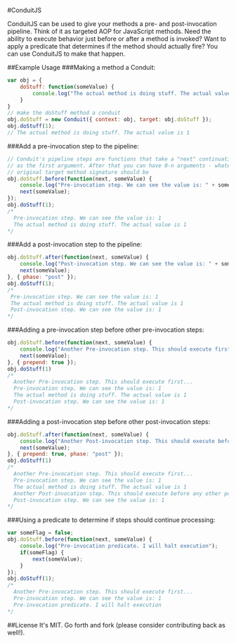 #ConduitJS

ConduitJS can be used to give your methods a pre- and post-invocation pipeline. Think of it as targeted AOP for JavaScript methods. Need the ability to execute behavior just before or after a  method is invoked? Want to apply a predicate that determines if the method should actually fire? You can use ConduitJS to make that happen.

##Example Usage
###Making a method a Conduit:

```javascript
var obj = {
    doStuff: function(someValue) {
        console.log("The actual method is doing stuff. The actual value is " + someValue);
    }
}
// make the doStuff method a conduit
obj.doStuff = new Conduit({ context: obj, target: obj.doStuff });
obj.doStuff(1);
// The actual method is doing stuff. The actual value is 1
```

###Add a pre-invocation step to the pipeline:

```javascript
// Conduit's pipeline steps are functions that take a "next" continuation callback
// as the first argument. After that you can have 0-n arguments - whatever your
// original target method signature should be
obj.doStuff.before(function(next, someValue) {
    console.log("Pre-invocation step. We can see the value is: " + someValue);
    next(someValue);
});
obj.doStuff(1);
/*
  Pre-invocation step. We can see the value is: 1
  The actual method is doing stuff. The actual value is 1 
*/
```

###Add a post-invocation step to the pipeline:

```javascript
obj.doStuff.after(function(next, someValue) {
    console.log("Post-invocation step. We can see the value is: " + someValue);
    next(someValue);
}, { phase: "post" });
obj.doStuff(1);
/*
 Pre-invocation step. We can see the value is: 1
 The actual method is doing stuff. The actual value is 1
 Post-invocation step. We can see the value is: 1 
*/
```

###Adding a pre-invocation step before other pre-invocation steps:

```javascript
obj.doStuff.before(function(next, someValue) {
    console.log("Another Pre-invocation step. This should execute first...");
    next(someValue);
}, { prepend: true });
obj.doStuff(1)
/*
  Another Pre-invocation step. This should execute first... 
  Pre-invocation step. We can see the value is: 1
  The actual method is doing stuff. The actual value is 1
  Post-invocation step. We can see the value is: 1 
*/
```

###Adding a post-invocation step before other post-invocation steps:

```javascript
obj.doStuff.after(function(next, someValue) {
    console.log("Another Post-invocation step. This should execute before any other post-invocation steps...");
    next(someValue);
}, { prepend: true, phase: "post" });
obj.doStuff(1)
/*
  Another Pre-invocation step. This should execute first...
  Pre-invocation step. We can see the value is: 1
  The actual method is doing stuff. The actual value is 1
  Another Post-invocation step. This should execute before any other post-invocation steps...
  Post-invocation step. We can see the value is: 1 
*/
```

###Using a predicate to determine if steps should continue processing:

```javascript
var someFlag = false;
obj.doStuff.before(function(next, someValue) {
    console.log("Pre-invocation predicate. I will halt execution");
    if(someFlag) {
    	next(someValue);
   	}
});
obj.doStuff(1);
/*
  Another Pre-invocation step. This should execute first...
  Pre-invocation step. We can see the value is: 1
  Pre-invocation predicate. I will halt execution 
*/

```

##License
It's MIT. Go forth and fork (please consider contributing back as well!).